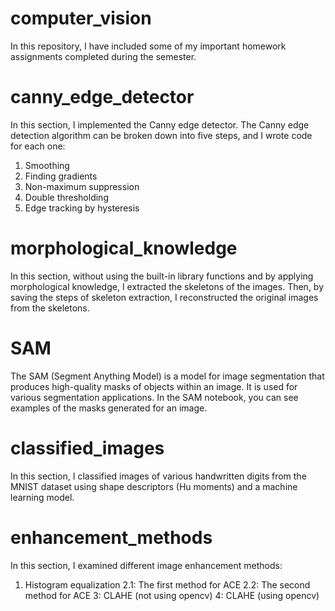 # computer_vision
In this repository, I have included some of my important homework assignments completed during the semester.
# canny_edge_detector
In this section, I implemented the Canny edge detector. The Canny edge detection algorithm can be broken down into five steps, and I wrote code for each one:
1. Smoothing
2. Finding gradients
3. Non-maximum suppression
4. Double thresholding
5. Edge tracking by hysteresis
# morphological_knowledge
In this section, without using the built-in library functions and by applying morphological knowledge, I extracted the skeletons of the images. Then, by saving the steps of skeleton extraction, I reconstructed the original images from the skeletons.
# SAM
The SAM (Segment Anything Model) is a model for image segmentation that produces high-quality masks of objects within an image. It is used for various segmentation applications. In the SAM notebook, you can see examples of the masks generated for an image.
# classified_images
In this section, I classified images of various handwritten digits from the MNIST dataset using shape descriptors (Hu moments) and a machine learning model.
# enhancement_methods
In this section, I examined different image enhancement methods:
1. Histogram equalization
2.1: The first method for ACE
2.2: The second method for ACE
3: CLAHE (not using opencv)
4: CLAHE (using opencv)
